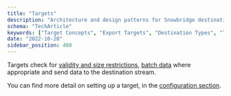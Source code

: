 ```yaml
---
title: "Targets"
description: "Architecture and design patterns for Snowbridge destination targets and behavioral event forwarding."
schema: "TechArticle"
keywords: ["Target Concepts", "Export Targets", "Destination Types", "Target Architecture", "Export Strategy", "Target Design"]
date: "2022-10-20"
sidebar_position: 400
---
```


Targets check for [validity and size restrictions](../failure-model/index.md), [batch data](../batching-model/index.md) where appropriate and send data to the destination stream.

You can find more detail on setting up a target, in the [configuration section](/docs/destinations/forwarding-events/snowbridge/configuration/targets/index.md).
